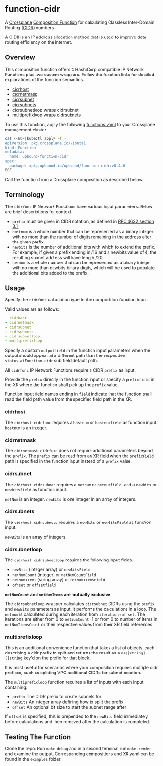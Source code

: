 # function-cidr

A [Crossplane](https://www.crossplane.io/)
[Composition Function](https://docs.crossplane.io/latest/concepts/composition-functions/)
for calculating Classless Inter-Domain Routing
([CIDR](https://en.wikipedia.org/wiki/Classless_Inter-Domain_Routing))
numbers.

A CIDR is an IP address allocation method that is used to improve
data routing efficiency on the internet.

## Overview

This composition function offers 4 HashiCorp compatible IP Network Functions
plus two custom wrappers. Follow the function links for detailed explanations of
the function semantics.

- [cidrhost](https://developer.hashicorp.com/terraform/language/functions/cidrhost)
- [cidrnetmask](https://developer.hashicorp.com/terraform/language/functions/cidrnetmask)
- [cidrsubnet](https://developer.hashicorp.com/terraform/language/functions/cidrsubnet)
- [cidrsubnets](https://developer.hashicorp.com/terraform/language/functions/cidrsubnets)
- cidrsubnetloop wraps [cidrsubnet](https://developer.hashicorp.com/terraform/language/functions/cidrsubnet)
- multiprefixloop wraps [cidrsubnets](https://developer.hashicorp.com/terraform/language/functions/cidrsubnets)

To use this function, apply the following
[functions.yaml](examples/functions.yaml)
to your Crossplane management cluster.

```bash
cat <<EOF|kubectl apply -f -
apiVersion: pkg.crossplane.io/v1beta1
kind: Function
metadata:
  name: upbound-function-cidr
spec:
  package: xpkg.upbound.io/upbound/function-cidr:v0.4.0
EOF
```

Call the function from a Crossplane composition as described below.

## Terminology

The `cidrfunc` IP Network Functions have various input parameters.
Below are brief descriptions for context.

- `prefix` must be given in CIDR notation, as defined in [RFC 4632 section 3.1.](https://datatracker.ietf.org/doc/html/rfc4632#section-3.1)
- `hostnum` is a whole number that can be represented as a binary integer with
  no more than the number of digits remaining in the address after the given
  prefix.
- `newbits` is the number of additional bits with which to extend the prefix.
  For example, if given a prefix ending in /16 and a newbits value of 4, the
  resulting subnet address will have length /20.
- `netnum` is a whole number that can be represented as a binary integer with no
  more than newbits binary digits, which will be used to populate the additional
  bits added to the prefix.

## Usage

Specify the `cidrfunc` calculation type in the composition function input.

Valid values are as follows:

```yaml
- cidrhost
- cidrnetmask
- cidrsubnet
- cidrsubnets
- cidrsubnetloop
- multiprefixloop
```

Specify a custom `outputfield` in the function input parameters when the output
should appear at a different path than the respective `status.atFunction.cidr`
sub field default path.

All `cidrfunc` IP Network Functions require a CIDR `prefix` as input.

Provide the `prefix` directly in the function input or specify a `prefixfield`
in the XR where the function shall pick up the `prefix` value.

Function input field names ending in `field` indicate that the function shall
read the field path value from the specified field path in the XR.

### cidrhost

The `cidrhost cidrfunc` requires a `hostnum` or `hostnumfield` as
function input. `hostnum` is an integer.

### cidrnetmask

The `cidrnetmask cidrfunc` does not require additional parameters beyond the
`prefix`. The `prefix` can be read from an XR field when the `prefixField` path
is specified in the function input instead of a `prefix` value.

### cidrsubnet

The `cidrhost cidrsubnet` requires a `netnum` or `netnumfield`, and a `newbits`
or `newbitsfield` as function input.

`netNum` is an integer.
`newBits` is one integer in an array of integers.

### cidrsubnets

The `cidrhost cidrsubnets` requires a `newBits` or `newBitsField` as function
input.

`newBits` is an array of integers.

### cidrsubnetloop

The `cidrhost cidrsubnetloop` reauires the following input fields.

- `newBits` (integer array) or `newBitsField`
- `netNumCount` (integer) or `netNumCountField`
- `netNumItems` (string array) or `netNumItemsField`
- `offset` or `offsetfield`

**`netNumCount` and `netNumItems` are mutually exclusive**

The `cidrsubnetloop` wrapper calculates `cidrsubnet` CIDRs using
the `prefix` and `newBits` parameters as input. It performs the
calculations in a loop. The `netnum` is calculated during each
iteration from `iteration`+`offset`. The iterations are either from
0 to `netNumCount` -1 or from 0 to number of items in `netNumItemsCount`
or their respective values from their XR field references.

### multiprefixloop

This is an additional convenience function that takes a list of objects, each
describing a cidr prefix to split and returns the result as a
`map[string][]string` key'd on the prefix for that block.

It is most useful for scenarios where your composition requires multiple cidr
prefixes, such as splitting VPC additional CIDRs for subnet creation.

The `multiprefixloop` function requires a list of inputs with each input
containing:

- `prefix` The CIDR prefix to create subnets for
- `newBits` An integer array defining how to split the prefix
- `offset` An optional bit size to start the subnet range after

If `offset` is specified, this is prepended to the `newBits` field immediately
before calculations and then removed after the calculation is completed.

## Testing The Function

Clone the repo. Run `make debug` and in a second terminal run `make render`
and examine the output. Corresponding compositions and XR yaml can be found in
the `examples` folder.
